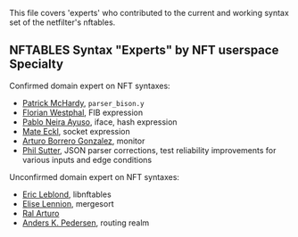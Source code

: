 This file covers 'experts' who contributed to the current and working syntax set of the netfilter's nftables.

NFTABLES Syntax "Experts" by NFT userspace Specialty
--------------------------------------

Confirmed domain expert on NFT syntaxes:
* [Patrick McHardy](kaber@trash.net), `parser_bison.y`
* [Florian Westphal](fw@strlen.de), FIB expression
* [Pablo Neira Ayuso](pablo@netfilter.org), iface, hash expression
* [Mate Eckl](ecklm94@gmail.com), socket expression
* [Arturo Borrero Gonzalez](arturo@netfilter.org), monitor
* [Phil Sutter](phil@nwl.cc), JSON parser corrections, test reliability improvements for various inputs and edge conditions

Unconfirmed domain expert on NFT syntaxes:
* [Eric Leblond](eric@regit.org), libnftables
* [Elise Lennion](elise.lennion@gmail.com), mergesort
* [Ral Arturo](https://ral-arturo.org/2017/05/05/debian-stretch-stable-nftables.html)
* [Anders K. Pedersen](akp@cohaesio.com), routing realm

